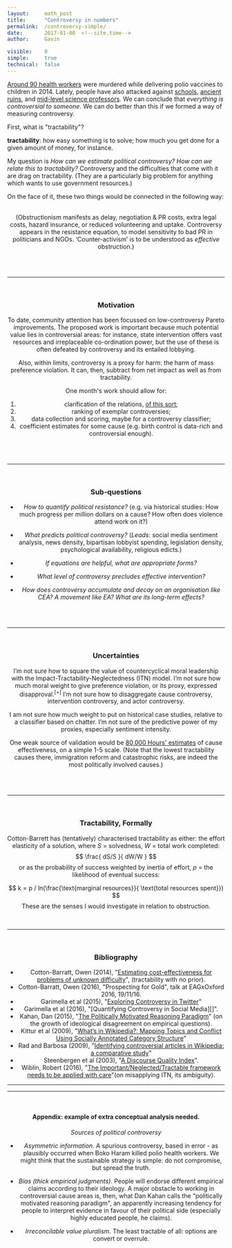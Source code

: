 ```yaml
---
layout: 	math_post
title:  	"Controversy in numbers"
permalink:	/controversy-simple/
date:   	2017-01-08  <!--site.time-->
author:		Gavin	

visible: 	0
simple:		true
technical:	false
---
```

<!--categories: cause prioritisation, effective altruism, quantification fever
available: Simple -- Stylised -- Technical.-->


<!-- 	WORDS	-->
[Around 90 health workers][Poliohno] were murdered while delivering polio vaccines to children in 2014. Lately, people have also attacked against [schools][Schoolsout], [ancient ruins][Ruined], and [mid-level science professors][Unabomb]. We can conclude that _everything is controversial to someone_. We can do better than this if we formed a way of measuring controversy.

First, what is "tractability"?

  <b>tractability</b>: how easy something is to solve; how much you get done for a given amount of money, for instance.

My question is _How can we estimate political controversy? How can we relate this to tractability?_ Controversy and the difficulties that come with it are drag on tractability. (They are a particularly big problem for anything which wants to use government resources.)

On the face of it, these two things would be connected in the following way:<br><br>

<div align="center">

<!--

$$ \text{tractability} = \Large{f}\left( \normalsize{\substack{\text{asocial}\\\text{cost:benefit}}, \substack{\text{social capital of}\\\text{ intervening party }}} \right) - \normalsize{\text{obstruction}} $$
</div><i>where</i>

<div align="center">

$$
	\text{asocial cost:benefit}  = \Large{f}\left(\,\normalsize{ \substack{\text{prima facie}\\\text{cost:benefit}} \,,\,\, 				\substack{\text{intervention}\\\text{track record}} , \substack{\text{theoretical}\\\text{strength}} , 					\substack{\text{measurability}} }\,	\right)
$$
$$
	\text{obstruction} = 	\Large{f} \left(\,\,	\normalsize{ \text{counter-activism, controversy }}   \right) 
$$
$$
	\text{ counter-activism } =	\Large{f} \left( \normalsize{ \text{ controversy}, \substack{\text{social capital}\\\text{of opponents}}	, \text{P(violence)} } \right)
$$
$$ 
	\text{controversy} = \substack{\text{\% population}\\\text{opposed}} \times  \left( 1 \,+\, \substack{\text{extent of state}\\ \text{involvement}}\right) 
$$

<br><br></div>

<sup>[+]</sup> Or speculatively:
<!--<div align="center">
$$ 
	\text{controversy} = \left( \substack{\text{\% population}\\\text{opposed}} \times  \left( 1 \,+\, \substack{\text{extent of state}\\ \text{involvement}}\right) + \,\substack{\text{weirdness}\\ \text{of cause}} \right) \times \substack{\text{media}\\ \text{coverage}}	
$$

</div>-->

(Obstructionism manifests as delay, negotiation &amp; PR costs, extra legal costs, hazard insurance, or reduced volunteering and uptake. Controversy appears in the resistance equation, to model sensitivity to bad PR in politicians and NGOs.
‘Counter-activism’ is to be understood as _effective_ obstruction.)

<br><br>

---

<br>

### Motivation

To date, community attention has been focussed on low-controversy Pareto improvements. The proposed work is important because much potential value lies in controversial areas: for instance, state intervention offers vast resources and irreplaceable co-ordination power, but the use of these is often defeated by controversy and its entailed lobbying.

Also, within limits, controversy is a proxy for harm: the harm of mass preference violation. It can, then, subtract from net impact as well as from tractability.

One month's work should allow for: 

1. clarification of the relations, [of this sort](#appendix);
2. ranking of exemplar controversies; 
3. data collection and scoring, maybe for a controversy classifier; 
4. coefficient estimates for some cause (e.g. birth control is data-rich and controversial enough).

<br><br>

---

<br>

### Sub-questions

* _How to quantify political resistance?_
(e.g. via historical studies: How much progress per million dollars on a cause? How often does violence attend work on it?)

* _What predicts political controversy?_
(_Leads_: social media sentiment analysis, news density, bipartisan lobbyist spending, legislation density, psychological availability, religious edicts.)

* _If equations are helpful, what are appropriate forms?_

* _What level of controversy precludes effective intervention?_

* _How does controversy accumulate and decay on an organisation like CEA? A movement like EA? What are its long-term effects?_

<br><br>

---

<br>

### Uncertainties

I’m not sure how to square the value of countercyclical moral leadership with the Impact-Tractability-Neglectedness (ITN) model. I’m not sure how much moral weight to give preference violation, or its proxy, expressed disapproval.<sup>[+]</sup> I’m not sure how to disaggregate cause controversy, intervention controversy, and actor controversy.

<!-- [+] Though some detailed precursors exist, in the form of [Social Choice theory][SocialChoice]-->

I am not sure how much weight to put on historical case studies, relative to a classifier based on chatter. I’m not sure of the predictive power of my proxies, especially sentiment intensity.

One weak source of validation would be [80,000 Hours' estimates][80k] of cause effectiveness, on a simple 1-5 scale. (Note that the lowest tractability causes there, immigration reform and catastrophic risks, are indeed the most politically involved causes.)

<br><br>

---

<br>

### Tractability, Formally

Cotton-Barrett has (tentatively) characterised tractability as either: the effort elasticity of a solution, where _S_ = solvedness, _W_ = total work completed:
$$
	\frac{ dS/S }{ dW/W }
$$
or as the probability of success weighted by inertia of effort, _p_ = the likelihood of eventual success:

$$
	k = p / ln(\frac{\text{marginal resources}}{ \text{total resources spent}})
$$
These are the senses I would investigate in relation to obstruction.

<br>

---

<br>

### Bibliography

* Cotton-Barratt, Owen (2014), "[Estimating cost-effectiveness for problems of unknown difficulty][CB2]", (tractability with no prior).
* Cotton-Barratt, Owen (2016), "Prospecting for Gold", talk at EAGxOxford 2016, 19/11/16.
* Garimella et al (2015), "[Exploring Controversy in Twitter][Garim-Twitter]"
* Garimella et al (2016), "[Quantifying Controversy in Social Media][]".
* Kahan, Dan (2015), "[The Politically Motivated Reasoning Paradigm][Kahan]"  (on the growth of ideological disagreement on empirical questions).
* Kittur et al (2009), "[What’s in Wikipedia?: Mapping Topics and Conflict Using Socially Annotated Category Structure][Kittur]"
* Rad and Barbosa (2009), "[Identifying controversial articles in Wikipedia: a comparative study][Rad]"
* Steenbergen et al (2003), "[A Discourse Quality Index][Steen]".
* Wiblin, Robert (2016), "[The Important/Neglected/Tractable framework needs to be applied with care][Wib]"(on misapplying ITN, its ambiguity).

    




<a name="appendix"><a/>

-----------------------
-----------------------

<br>

#### Appendix: example of extra conceptual analysis needed.


*Sources of political controversy*

* _Asymmetric information_. A spurious controversy, based in error - as plausibly occurred when Boko Haram killed polio health workers. We might think that the sustainable strategy is simple: do not compromise, but spread the truth.

* _Bias (thick empirical judgments)_. People will endorse different empirical claims according to their ideology. A major obstacle to working in controversial cause areas is, then, what Dan Kahan calls the "politically motivated reasoning paradigm", an apparently increasing tendency for people to interpret evidence in favour of their political side (especially highly educated people, he claims).

* _Irreconcilable value pluralism_. The least tractable of all: options are convert or overrule.




<!---->


[Spiegel]:		http://technicalities.netlify.com/metrics/#spiegel-quality
[Poliohno]:		http://europe.newsweek.com/polio-related-murders-kill-more-disease-itself-287880?rm=eu 
[Schoolsout]:	http://www.protectingeducation.org/sites/default/files/documents/eua_2014_full.pdf 
[Ruined]:		https://en.wikipedia.org/wiki/Destruction_of_cultural_heritage_by_ISIL 				
[Unabomb]:		https://en.wikipedia.org/wiki/Ted_Kaczynski#Casualties 
[Obs]:			https://en.wikipedia.org/wiki/Obstructionism
[SocialChoice]:	http://effective-altruism.com/ea/11i/the_effective_altruism_newsletter_open_thread/8m6

[80k]:			https://80000hours.org/2014/01/which-cause-is-most-effective-300/#TheList

[Garim-Twitter]:	https://arxiv.org/pdf/1512.05550.pdf
[CB2]:			https://www.fhi.ox.ac.uk/estimating-cost-effectiveness/
[Kittur]:		http://www-users.cs.umn.edu/~echi/papers/2009-CHI2009/p1509.pdf
[Steen]:		http://content.csbs.utah.edu/~burbank/steenbergen2003.pdf
[Kahan]:		https://papers.ssrn.com/sol3/papers.cfm?abstract_id=2703011
[Rad]:			http://www.math.iit.edu/~rellis/teaching/454553All/GoodModules/WikipediaEditWars.pdf
[Wib]:			http://effective-altruism.com/ea/ss/the_importantneglectedtractable_framework_needs/
